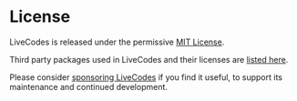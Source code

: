 # License

LiveCodes is released under the permissive [MIT License](https://github.com/live-codes/livecodes/blob/develop/LICENSE).

Third party packages used in LiveCodes and their licenses are [listed here](https://github.com/live-codes/livecodes/blob/develop/vendor-licenses.md).

Please consider [sponsoring LiveCodes](./sponsor.md) if you find it useful, to support its maintenance and continued development.
